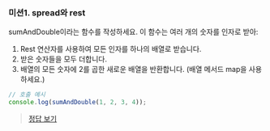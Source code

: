 ### 미션1. spread와 rest

sumAndDouble이라는 함수를 작성하세요. 이 함수는 여러 개의 숫자를 인자로 받아:

1. Rest 연산자를 사용하여 모든 인자를 하나의 배열로 받습니다.
2. 받은 숫자들을 모두 더합니다.
3. 배열의 모든 숫자에 2를 곱한 새로운 배열을 반환합니다. (배열 메서드 map을 사용하세요.)

```js
// 호출 예시
console.log(sumAndDouble(1, 2, 3, 4));
```

> [정답 보기](https://github.com/hbin12212/one-bite2/tree/main/day05/mission/answer/mission1/index.js)
